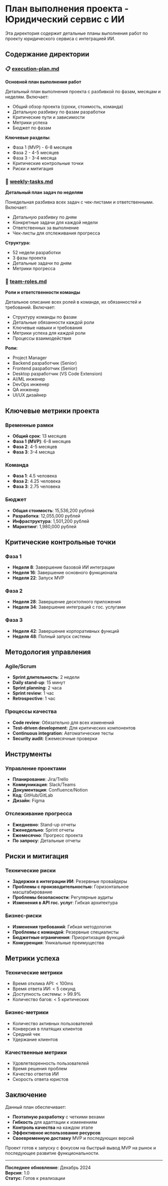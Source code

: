 # План выполнения проекта - Юридический сервис с ИИ

Эта директория содержит детальные планы выполнения работ по проекту юридического сервиса с интеграцией ИИ.

## Содержание директории

### 📋 [execution-plan.md](execution-plan.md)
**Основной план выполнения работ**

Детальный план выполнения проекта с разбивкой по фазам, месяцам и неделям. Включает:
- Общий обзор проекта (сроки, стоимость, команда)
- Детальную разбивку по фазам разработки
- Критические пути и зависимости
- Метрики успеха
- Бюджет по фазам

**Ключевые разделы:**
- Фаза 1 (MVP) - 6-8 месяцев
- Фаза 2 - 4-5 месяцев  
- Фаза 3 - 3-4 месяца
- Критические контрольные точки
- Риски и митигация

### 📅 [weekly-tasks.md](weekly-tasks.md)
**Детальный план задач по неделям**

Понедельная разбивка всех задач с чек-листами и ответственными. Включает:
- Детальную разбивку по дням
- Конкретные задачи для каждой недели
- Ответственных за выполнение
- Чек-листы для отслеживания прогресса

**Структура:**
- 52 недели разработки
- 3 фазы проекта
- Детальные задачи по дням
- Метрики прогресса

### 👥 [team-roles.md](team-roles.md)
**Роли и ответственности команды**

Детальное описание всех ролей в команде, их обязанностей и требований. Включает:
- Структуру команды по фазам
- Детальные обязанности каждой роли
- Ключевые навыки и требования
- Метрики успеха для каждой роли
- Процессы взаимодействия

**Роли:**
- Project Manager
- Backend разработчик (Senior)
- Frontend разработчик (Senior)
- Desktop разработчик (VS Code Extension)
- AI/ML инженер
- DevOps инженер
- QA инженер
- UI/UX дизайнер

## Ключевые метрики проекта

### Временные рамки
- **Общий срок**: 13 месяцев
- **Фаза 1 (MVP)**: 6-8 месяцев
- **Фаза 2**: 4-5 месяцев
- **Фаза 3**: 3-4 месяца

### Команда
- **Фаза 1**: 4.5 человека
- **Фаза 2**: 4.25 человека
- **Фаза 3**: 2.75 человека

### Бюджет
- **Общая стоимость**: 15,536,200 рублей
- **Разработка**: 12,055,000 рублей
- **Инфраструктура**: 1,501,200 рублей
- **Маркетинг**: 1,980,000 рублей

## Критические контрольные точки

### Фаза 1
- **Неделя 8**: Завершение базовой ИИ интеграции
- **Неделя 16**: Завершение основного функционала
- **Неделя 22**: Запуск MVP

### Фаза 2
- **Неделя 28**: Завершение десктопного приложения
- **Неделя 34**: Завершение интеграций с гос. услугами

### Фаза 3
- **Неделя 42**: Завершение корпоративных функций
- **Неделя 48**: Полный запуск системы

## Методология управления

### Agile/Scrum
- **Sprint длительность**: 2 недели
- **Daily stand-up**: 15 минут
- **Sprint planning**: 2 часа
- **Sprint review**: 1 час
- **Retrospective**: 1 час

### Процессы качества
- **Code review**: Обязательно для всех изменений
- **Test-driven development**: Для критических компонентов
- **Continuous integration**: Автоматические тесты
- **Security audit**: Ежемесячные проверки

## Инструменты

### Управление проектами
- **Планирование**: Jira/Trello
- **Коммуникация**: Slack/Teams
- **Документация**: Confluence/Notion
- **Код**: GitHub/GitLab
- **Дизайн**: Figma

### Отслеживание прогресса
- **Ежедневно**: Stand-up отчеты
- **Еженедельно**: Sprint отчеты
- **Ежемесячно**: Прогресс проекта
- **По запросу**: Детальные отчеты

## Риски и митигация

### Технические риски
- **Задержки в интеграции ИИ**: Резервные провайдеры
- **Проблемы с производительностью**: Горизонтальное масштабирование
- **Проблемы безопасности**: Регулярные аудиты
- **Изменения в API гос. услуг**: Гибкая архитектура

### Бизнес-риски
- **Изменения требований**: Гибкая методология
- **Проблемы с командой**: Резервные специалисты
- **Бюджетные ограничения**: Приоритизация функций
- **Конкуренция**: Уникальные преимущества

## Метрики успеха

### Технические метрики
- Время отклика API: < 100ms
- Время ответа ИИ: < 5 секунд
- Доступность системы: > 99.9%
- Количество багов: < 5 критических

### Бизнес-метрики
- Количество активных пользователей
- Конверсия в платящих клиентов
- Средний чек
- Удержание клиентов

### Качественные метрики
- Удовлетворенность пользователей
- Время решения проблем
- Качество ответов ИИ
- Скорость ответа юристов

## Заключение

Данный план обеспечивает:
- **Поэтапную разработку** с четкими вехами
- **Гибкость** для адаптации к изменениям
- **Контроль качества** на каждом этапе
- **Эффективное использование ресурсов**
- **Своевременную доставку** MVP и последующих версий

Проект готов к запуску с фокусом на быстрый вывод MVP на рынок и последующее развитие функциональности.

---

**Последнее обновление**: Декабрь 2024  
**Версия**: 1.0  
**Статус**: Готов к реализации

